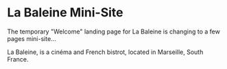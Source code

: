 # La Baleine Mini-Site

The temporary "Welcome" landing page for La Baleine is changing to a few pages mini-site…

La Baleine, is a cinéma and French bistrot, located in Marseille, South France.
